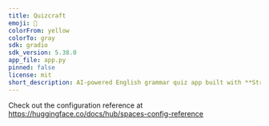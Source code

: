 ```yaml
---
title: Quizcraft
emoji: 🚀
colorFrom: yellow
colorTo: gray
sdk: gradio
sdk_version: 5.38.0
app_file: app.py
pinned: false
license: mit
short_description: AI-powered English grammar quiz app built with **Streamlit**
---
```


Check out the configuration reference at https://huggingface.co/docs/hub/spaces-config-reference
